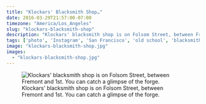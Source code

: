 ```yaml
---
title: "Klockars' Blacksmith Shop…"
date: 2016-03-29T21:57:00-07:00
timezone: "America/Los_Angeles"
slug: "klockars-blacksmith-shop"
description: "Klockars' blacksmith shop is on Folsom Street, between Fremont and 1st. You can catch a glimpse of the forge."
tags: ['photo', 'Instagram', 'San Francisco', 'old school', 'blacksmithing', 'Rincón Hill']
image: "klockars-blacksmith-shop.jpg"
images:
  - "klockars-blacksmith-shop.jpg"
---
```

<figure>
  <img src="/media/klockars-blacksmith-shop/klockars-blacksmith-shop.jpg" alt="Klockars' blacksmith shop is on Folsom Street, between Fremont and 1st. You can catch a glimpse of the forge.">
  <figcaption>Klockars' blacksmith shop is on Folsom Street, between Fremont and 1st. You can catch a glimpse of the forge.</figcaption>
</figure>